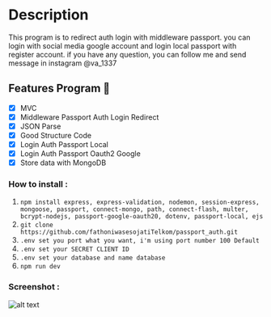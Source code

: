 # Description

This program is to redirect auth login with middleware passport. you can login with social media google account and login local passport with register account. if you have any question, you can follow me and send message in instagram @va_1337

## Features Program 🚀 

- [x] MVC
- [x] Middleware Passport Auth Login Redirect
- [x] JSON Parse
- [x] Good Structure Code
- [x] Login Auth Passport Local
- [x] Login Auth Passport Oauth2 Google
- [x] Store data with MongoDB

### How to install :

1. `npm install express, express-validation, nodemon, session-express, mongoose, passport, connect-mongo, path, connect-flash, multer, bcrypt-nodejs, passport-google-oauth20, dotenv, passport-local, ejs`
2. `git clone https://github.com/fathoniwasesojatiTelkom/passport_auth.git`
3. `.env set you port what you want, i'm using port number 100 Default`
4. `.env set your SECRET CLIENT ID`
5. `.env set your database and name database`
6. `npm run dev`

### Screenshot :

![alt text](https://github.com/fathoniwasesojatiTelkom/passport_auth/blob/master/images/passport.png)
